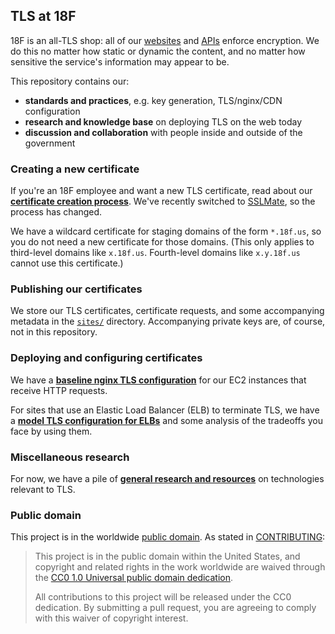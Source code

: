 ## TLS at 18F

18F is an all-TLS shop: all of our [websites](https://18f.gsa.gov/2014/11/13/why-we-use-https-in-every-gov-website-we-make/) and [APIs](https://github.com/18F/api-standards#always-use-https) enforce encryption. We do this no matter how static or dynamic the content, and no matter how sensitive the service's information may appear to be.

This repository contains our:

* **standards and practices**, e.g. key generation, TLS/nginx/CDN configuration
* **research and knowledge base** on deploying TLS on the web today
* **discussion and collaboration** with people inside and outside of the government

### Creating a new certificate

If you're an 18F employee and want a new TLS certificate, read about our **[certificate creation process](certificates)**. We've recently switched to [SSLMate](https://sslmate.com/), so the process has changed.

We have a wildcard certificate for staging domains of the form `*.18f.us`, so you do not need a new certificate for those domains. (This only applies to third-level domains like `x.18f.us`. Fourth-level domains like `x.y.18f.us` cannot use this certificate.)

### Publishing our certificates

We store our TLS certificates, certificate requests, and some accompanying metadata in the [`sites/`](sites) directory. Accompanying private keys are, of course, not in this repository.

### Deploying and configuring certificates

We have a **[baseline nginx TLS configuration](configuration/nginx)** for our EC2 instances that receive HTTP requests.

For sites that use an Elastic Load Balancer (ELB) to terminate TLS, we have a **[model TLS configuration for ELBs](configuration/elb.md)** and some analysis of the tradeoffs you face by using them.

### Miscellaneous research

For now, we have a pile of **[general research and resources](research.md)** on technologies relevant to TLS.

### Public domain

This project is in the worldwide [public domain](LICENSE.md). As stated in [CONTRIBUTING](CONTRIBUTING.md):

> This project is in the public domain within the United States, and copyright and related rights in the work worldwide are waived through the [CC0 1.0 Universal public domain dedication](https://creativecommons.org/publicdomain/zero/1.0/).
>
> All contributions to this project will be released under the CC0 dedication. By submitting a pull request, you are agreeing to comply with this waiver of copyright interest.

